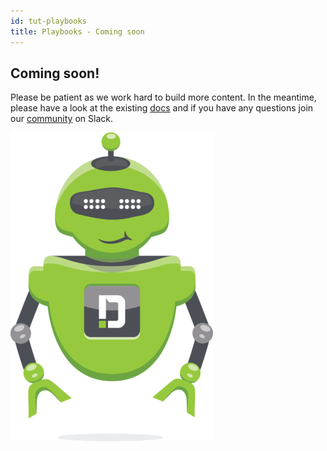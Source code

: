 ```yaml
---
id: tut-playbooks
title: Playbooks - Coming soon
---
```


## Coming soon!

Please be patient as we work hard to build more content. In the meantime, please have a look at the existing [docs](/docs) and if you have any questions join our [community](https://www.demisto.com/community/) on Slack.

![dbot](../doc_imgs/demisto-dbot.png)
